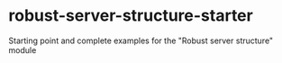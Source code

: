 # robust-server-structure-starter
Starting point and complete examples for the "Robust server structure" module

